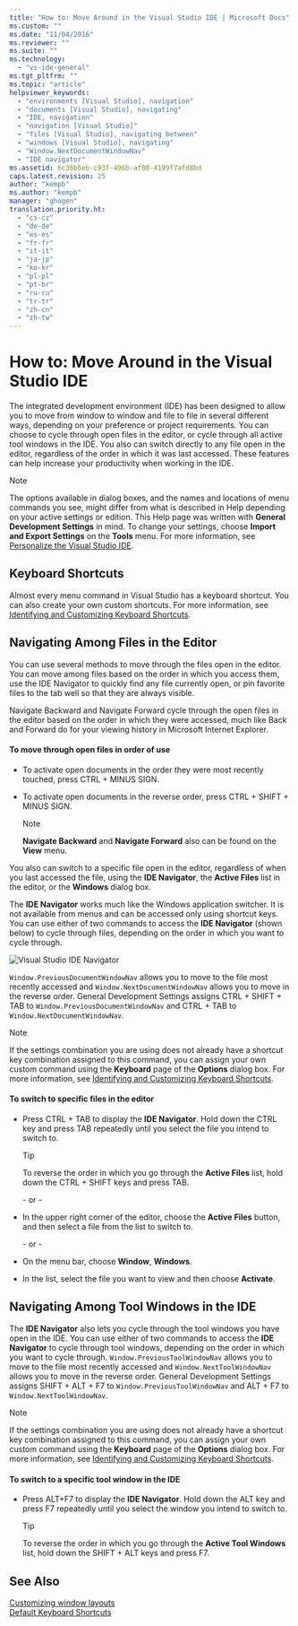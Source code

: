 ```yaml
---
title: "How to: Move Around in the Visual Studio IDE | Microsoft Docs"
ms.custom: ""
ms.date: "11/04/2016"
ms.reviewer: ""
ms.suite: ""
ms.technology: 
  - "vs-ide-general"
ms.tgt_pltfrm: ""
ms.topic: "article"
helpviewer_keywords: 
  - "environments [Visual Studio], navigation"
  - "documents [Visual Studio], navigating"
  - "IDE, navigation"
  - "navigation [Visual Studio]"
  - "files [Visual Studio], navigating between"
  - "windows [Visual Studio], navigating"
  - "Window.NextDocumentWindowNav"
  - "IDE navigator"
ms.assetid: 6c36b6eb-c93f-496b-af08-4199f7afd8bd
caps.latest.revision: 25
author: "kempb"
ms.author: "kempb"
manager: "ghogen"
translation.priority.ht: 
  - "cs-cz"
  - "de-de"
  - "es-es"
  - "fr-fr"
  - "it-it"
  - "ja-jp"
  - "ko-kr"
  - "pl-pl"
  - "pt-br"
  - "ru-ru"
  - "tr-tr"
  - "zh-cn"
  - "zh-tw"
---
```

# How to: Move Around in the Visual Studio IDE
The integrated development environment (IDE) has been designed to allow you to move from window to window and file to file in several different ways, depending on your preference or project requirements. You can choose to cycle through open files in the editor, or cycle through all active tool windows in the IDE. You also can switch directly to any file open in the editor, regardless of the order in which it was last accessed. These features can help increase your productivity when working in the IDE.  
  
> [!NOTE]
>  The options available in dialog boxes, and the names and locations of menu commands you see, might differ from what is described in Help depending on your active settings or edition. This Help page was written with **General Development Settings** in mind. To change your settings, choose **Import and Export Settings** on the **Tools** menu. For more information, see [Personalize the Visual Studio IDE](../ide/personalizing-the-visual-studio-ide.md).  
  
## Keyboard Shortcuts  
 Almost every menu command in Visual Studio has a keyboard shortcut. You can also create your own custom shortcuts. For more information, see [Identifying and Customizing Keyboard Shortcuts](../ide/identifying-and-customizing-keyboard-shortcuts-in-visual-studio.md).  
  
## Navigating Among Files in the Editor  
 You can use several methods to move through the files open in the editor. You can move among files based on the order in which you access them, use the IDE Navigator to quickly find any file currently open, or pin favorite files to the tab well so that they are always visible.  
  
 Navigate Backward and Navigate Forward cycle through the open files in the editor based on the order in which they were accessed, much like Back and Forward do for your viewing history in Microsoft Internet Explorer.  
  
#### To move through open files in order of use  
  
-   To activate open documents in the order they were most recently touched, press CTRL + MINUS SIGN.  
  
-   To activate open documents in the reverse order, press CTRL + SHIFT + MINUS SIGN.  
  
    > [!NOTE]
    >  **Navigate Backward** and **Navigate Forward** also can be found on the **View** menu.  
  
 You also can switch to a specific file open in the editor, regardless of when you last accessed the file, using the **IDE Navigator**, the **Active Files** list in the editor, or the **Windows** dialog box.  
  
 The **IDE Navigator** works much like the Windows application switcher. It is not available from menus and can be accessed only using shortcut keys. You can use either of two commands to access the **IDE Navigator** (shown below) to cycle through files, depending on the order in which you want to cycle through.  
  
 ![Visual Studio IDE Navigator](../ide/media/vs2015_ide_navigator.png "VS2015_IDE_Navigator")  
  
 `Window.PreviousDocumentWindowNav` allows you to move to the file most recently accessed and `Window.NextDocumentWindowNav` allows you to move in the reverse order. General Development Settings assigns CTRL + SHIFT + TAB to `Window.PreviousDocumentWindowNav` and CTRL + TAB to `Window.NextDocumentWindowNav`.  
  
> [!NOTE]
>  If the settings combination you are using does not already have a shortcut key combination assigned to this command, you can assign your own custom command using the **Keyboard** page of the **Options** dialog box. For more information, see [Identifying and Customizing Keyboard Shortcuts](../ide/identifying-and-customizing-keyboard-shortcuts-in-visual-studio.md).  
  
#### To switch to specific files in the editor  
  
-   Press CTRL + TAB to display the **IDE Navigator**. Hold down the CTRL key and press TAB repeatedly until you select the file you intend to switch to.  
  
    > [!TIP]
    >  To reverse the order in which you go through the **Active Files** list, hold down the CTRL + SHIFT keys and press TAB.  
  
     \- or -  
  
-   In the upper right corner of the editor, choose the **Active Files** button, and then select a file from the list to switch to.  
  
     \- or -  
  
-   On the menu bar, choose **Window**, **Windows**.  
  
-   In the list, select the file you want to view and then choose **Activate**.  
  
## Navigating Among Tool Windows in the IDE  
 The **IDE Navigator** also lets you cycle through the tool windows you have open in the IDE. You can use either of two commands to access the **IDE Navigator** to cycle through tool windows, depending on the order in which you want to cycle through. `Window.PreviousToolWindowNav` allows you to move to the file most recently accessed and `Window.NextToolWindowNav` allows you to move in the reverse order. General Development Settings assigns SHIFT + ALT + F7 to `Window.PreviousToolWindowNav` and ALT + F7 to `Window.NextToolWindowNav`.  
  
> [!NOTE]
>  If the settings combination you are using does not already have a shortcut key combination assigned to this command, you can assign your own custom command using the **Keyboard** page of the **Options** dialog box. For more information, see [Identifying and Customizing Keyboard Shortcuts](../ide/identifying-and-customizing-keyboard-shortcuts-in-visual-studio.md).  
  
#### To switch to a specific tool window in the IDE  
  
-   Press ALT+F7 to display the **IDE Navigator**. Hold down the ALT key and press F7 repeatedly until you select the window you intend to switch to.  
  
    > [!TIP]
    >  To reverse the order in which you go through the **Active Tool Windows** list, hold down the SHIFT + ALT keys and press F7.  
  
## See Also  
 [Customizing window layouts](../ide/customizing-window-layouts-in-visual-studio.md)   
 [Default Keyboard Shortcuts](../ide/default-keyboard-shortcuts-in-visual-studio.md)
